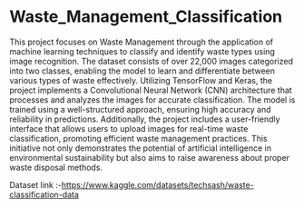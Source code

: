 # Waste_Management_Classification
This project focuses on Waste Management through the application of machine learning techniques to classify and identify waste types using image recognition. The dataset consists of over 22,000 images categorized into two classes, enabling the model to learn and differentiate between various types of waste effectively. Utilizing TensorFlow and Keras, the project implements a Convolutional Neural Network (CNN) architecture that processes and analyzes the images for accurate classification. The model is trained using a well-structured approach, ensuring high accuracy and reliability in predictions. Additionally, the project includes a user-friendly interface that allows users to upload images for real-time waste classification, promoting efficient waste management practices. This initiative not only demonstrates the potential of artificial intelligence in environmental sustainability but also aims to raise awareness about proper waste disposal methods.

Dataset link :-https://www.kaggle.com/datasets/techsash/waste-classification-data
